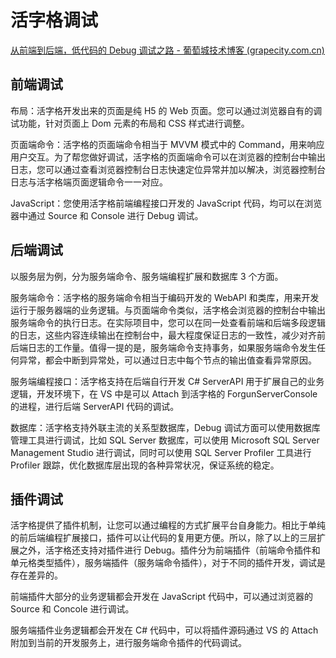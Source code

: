 # 活字格调试

[从前端到后端，低代码的 Debug 调试之路 - 葡萄城技术博客 (grapecity.com.cn)](https://www.grapecity.com.cn/blogs/huozige-lowcode-debug)

## 前端调试

布局：活字格开发出来的页面是纯 H5 的 Web 页面。您可以通过浏览器自有的调试功能，针对页面上 Dom 元素的布局和 CSS 样式进行调整。

页面端命令：活字格的页面端命令相当于 MVVM 模式中的 Command，用来响应用户交互。为了帮您做好调试，活字格的页面端命令可以在浏览器的控制台中输出日志，您可以通过查看浏览器控制台日志快速定位异常并加以解决，浏览器控制台日志与活字格端页面逻辑命令一一对应。



JavaScript：您使用活字格前端编程接口开发的 JavaScript 代码，均可以在浏览器中通过 Source 和 Console 进行 Debug 调试。

## 后端调试

以服务层为例，分为服务端命令、服务端编程扩展和数据库 3 个方面。

服务端命令：活字格的服务端命令相当于编码开发的 WebAPI 和类库，用来开发运行于服务器端的业务逻辑。与页面端命令类似，活字格会浏览器的控制台中输出服务端命令的执行日志。在实际项目中，您可以在同一处查看前端和后端多段逻辑的日志，这些内容连续输出在控制台中，最大程度保证日志的一致性，减少对齐前后端日志的工作量。值得一提的是，服务端命令支持事务，如果服务端命令发生任何异常，都会中断到异常处，可以通过日志中每个节点的输出值查看异常原因。

服务端编程接口：活字格支持在后端自行开发 C# ServerAPI 用于扩展自己的业务逻辑，开发环境下，在 VS 中是可以 Attach 到活字格的 ForgunServerConsole 的进程，进行后端 ServerAPI 代码的调试。

数据库：活字格支持外联主流的关系型数据库，Debug 调试方面可以使用数据库管理工具进行调试，比如 SQL Server 数据库，可以使用 Microsoft SQL Server Management Studio 进行调试，同时可以使用 SQL Server Profiler 工具进行 Profiler 跟踪，优化数据库层出现的各种异常状况，保证系统的稳定。



## 插件调试

活字格提供了插件机制，让您可以通过编程的方式扩展平台自身能力。相比于单纯的前后端编程扩展接口，插件可以让代码的复用更方便。所以，除了以上的三层扩展之外，活字格还支持对插件进行 Debug。插件分为前端插件（前端命令插件和单元格类型插件），服务端插件（服务端命令插件），对于不同的插件开发，调试是存在差异的。

前端插件大部分的业务逻辑都会开发在 JavaScript 代码中，可以通过浏览器的 Source 和 Concole 进行调试。

服务端插件业务逻辑都会开发在 C# 代码中，可以将插件源码通过 VS 的 Attach 附加到当前的开发服务上，进行服务端命令插件的代码调试。